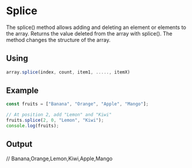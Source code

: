 # Splice

The splice() method allows adding and deleting an element or elements to the array. Returns the value deleted from the array with splice(). The method changes the structure of the array.

## Using

```javascript
array.splice(index, count, item1, ....., itemX)
```

## Example
```javascript
const fruits = ["Banana", "Orange", "Apple", "Mango"];

// At position 2, add "Lemon" and "Kiwi"
fruits.splice(2, 0, "Lemon", "Kiwi");
console.log(fruits);
```

## Output
// Banana,Orange,Lemon,Kiwi,Apple,Mango

